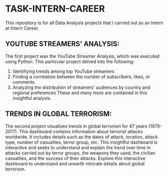 # TASK-INTERN-CAREER
This repository is for all Data Analysis projects that I carried out as an Intern at Intern Career.

## YOUTUBE STREAMERS' ANALYSIS:
The first project was the YouTube Streamer Analysis, which was executed using Python. This particular project delved into the following:
1. Identifying trends among top YouTube streamers
2. Finding a correlation between the number of subscribers, likes, or comments
3. Analyzing the distribution of streamers' audiences by country and regional preferences
These and many more are contained in this insightful analysis.

## TRENDS IN GLOBAL TERRORISM:
The second project visualizes trends in global terrorism for 47 years (1979-2017). This dashboard contains information about terrorist attacks worldwide. It includes details such as the dates of attack, location, attack type, number of casualties, terror group, etc. This insightful dashboard is interactive and seeks to understand and explain the trend over time in attacks carried out by terror groups, the weapons they used, the civilian casualties, and the success of their attacks. 
Explore this interactive dashboard to understand and unearth intricate details about global terrorism.
